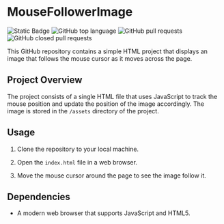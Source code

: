 # MouseFollowerImage

![Static Badge](https://img.shields.io/badge/ErikBjornson-MouseFollowerImage-MouseFollowerImage)
![GitHub top language](https://img.shields.io/github/languages/top/ErikBjornson/MouseFollowerImage)
![GitHub pull requests](https://img.shields.io/github/issues-pr/ErikBjornson/MouseFollowerImage)
![GitHub closed pull requests](https://img.shields.io/github/issues-pr-closed/ErikBjornson/MouseFollowerImage)

This GitHub repository contains a simple HTML project that displays an image that follows the mouse cursor as it moves across the page.

## Project Overview

The project consists of a single HTML file that uses JavaScript to track the mouse position and update the position of the image accordingly. The image is stored in the `/assets` directory of the project.

## Usage

1. Clone the repository to your local machine.

2. Open the `index.html` file in a web browser.

3. Move the mouse cursor around the page to see the image follow it.

## Dependencies

- A modern web browser that supports JavaScript and HTML5.
